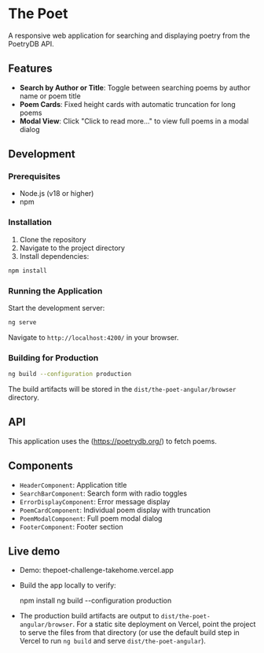 # The Poet 

A responsive web application for searching and displaying poetry from the PoetryDB API.

## Features

- **Search by Author or Title**: Toggle between searching poems by author name or poem title
- **Poem Cards**: Fixed height cards with automatic truncation for long poems
- **Modal View**: Click "Click to read more..." to view full poems in a modal dialog

## Development

### Prerequisites

- Node.js (v18 or higher)
- npm

### Installation

1. Clone the repository
2. Navigate to the project directory
3. Install dependencies:

```bash
npm install
```

### Running the Application

Start the development server:

```bash
ng serve
```

Navigate to `http://localhost:4200/` in your browser.

### Building for Production

```bash
ng build --configuration production
```

The build artifacts will be stored in the `dist/the-poet-angular/browser` directory.

## API

This application uses the (https://poetrydb.org/) to fetch poems. 

## Components

- `HeaderComponent`: Application title
- `SearchBarComponent`: Search form with radio toggles
- `ErrorDisplayComponent`: Error message display
- `PoemCardComponent`: Individual poem display with truncation
- `PoemModalComponent`: Full poem modal dialog
- `FooterComponent`: Footer section


## Live demo

- Demo: thepoet-challenge-takehome.vercel.app

- Build the app locally to verify:

	npm install
	ng build --configuration production

- The production build artifacts are output to `dist/the-poet-angular/browser`. For a static site deployment on Vercel, point the project to serve the files from that directory (or use the default build step in Vercel to run `ng build` and serve `dist/the-poet-angular`).

